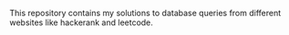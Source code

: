 This repository contains my solutions to database queries from different websites like hackerank and leetcode.
